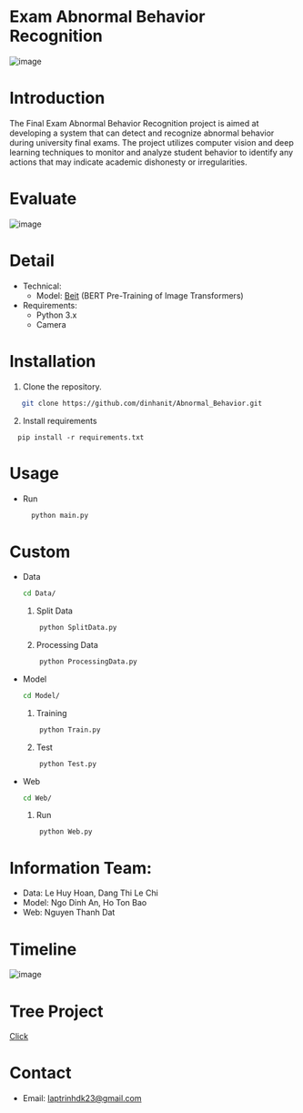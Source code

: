 # Exam Abnormal Behavior Recognition
![image](https://www.iieta.org/sites/default/files/styles/inline_image/public/medias/2021-03/6_78.png?itok=29idCs3s)
# Introduction
The Final Exam Abnormal Behavior Recognition project is aimed at developing a system that can detect and recognize abnormal behavior during university final exams. The project utilizes computer vision and deep learning techniques to monitor and analyze student behavior to identify any actions that may indicate academic dishonesty or irregularities.
# Evaluate
![image](https://inst.eecs.berkeley.edu/~cs194-26/sp20/upload/files/proj4/cs194-26-aff/accuracy_graph.png)

# Detail
  - Technical:
    - Model: [Beit]('https://arxiv.org/pdf/2106.08254.pdf') (BERT Pre-Training of Image Transformers)
  - Requirements:
    - Python 3.x
    - Camera 

# Installation
1. Clone the repository.
```sh
   git clone https://github.com/dinhanit/Abnormal_Behavior.git
```
2. Install requirements
 ```
   pip install -r requirements.txt
```
# Usage
- Run
  ```bash
    python main.py
    ```
# Custom
- Data
    ```bash
    cd Data/
    ```
    1. Split Data
    ```python
        python SplitData.py
    ```
    2. Processing Data
    ```python
        python ProcessingData.py
    ```

- Model
    ```bash
    cd Model/
    ```
    1. Training
    ```python
        python Train.py
    ```
    2. Test
    ```python
        python Test.py
    ```
- Web
    ```bash
    cd Web/
    ```
    1. Run
    ```code
        python Web.py
    ```
# Information Team:
- Data: Le Huy Hoan, Dang Thi Le Chi
- Model: Ngo Dinh An, Ho Ton Bao
- Web: Nguyen Thanh Dat
# Timeline
![image](Time.png)
# Tree Project
[Click](https://www.mindmeister.com/app/map/2959987752?t=k466Mfuf5F)
# Contact
- Email: laptrinhdk23@gmail.com
